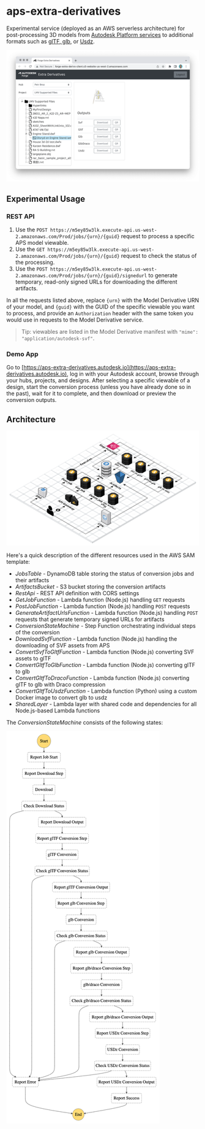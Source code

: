 # aps-extra-derivatives

Experimental service (deployed as an AWS serverless architecture) for post-processing 3D models
from [Autodesk Platform services](https://pas.autodesk.com) to additional formats such as [glTF, glb](https://www.khronos.org/gltf),
or [Usdz](https://graphics.pixar.com/usd/release/wp_usdz.html).

![Screenshot](./screenshot.png)

## Experimental Usage

### REST API

1. Use the `POST https://m5ey85w3lk.execute-api.us-west-2.amazonaws.com/Prod/jobs/{urn}/{guid}` request to process a specific APS model viewable.
2. Use the `GET https://m5ey85w3lk.execute-api.us-west-2.amazonaws.com/Prod/jobs/{urn}/{guid}` request to check the status of the processing.
3. Use the `POST https://m5ey85w3lk.execute-api.us-west-2.amazonaws.com/Prod/jobs/{urn}/{guid}/signedurl` to generate temporary, read-only
signed URLs for downloading the different artifacts.

In all the requests listed above, replace `{urn}` with the Model Derivative URN of your model, and
`{guid}` with the GUID of the specific viewable you want to process, and provide an `Authorization`
header with the same token you would use in requests to the Model Derivative service.

> Tip: viewables are listed in the Model Derivative manifest with `"mime": "application/autodesk-svf"`.

### Demo App

Go to [https://aps-extra-derivatives.autodesk.io](https://aps-extra-derivatives.autodesk.io),
log in with your Autodesk account, browse through your hubs, projects, and designs. After selecting a specific viewable of a design,
start the conversion process (unless you have already done so in the past), wait for it to complete, and then download or preview
the conversion outputs.

## Architecture

![Architecture diagram](./docs/architecture.png)

Here's a quick description of the different resources used in the AWS SAM template:

- _JobsTable_ - DynamoDB table storing the status of conversion jobs and their artifacts
- _ArtifactsBucket_ - S3 bucket storing the conversion artifacts
- _RestApi_ - REST API definition with CORS settings
- _GetJobFunction_ - Lambda function (Node.js) handling `GET` requests
- _PostJobFunction_ - Lambda function (Node.js) handling `POST` requests
- _GenerateArtifactUrlsFunction_ - Lambda function (Node.js) handling `POST` requests that generate temporary signed URLs for artifacts
- _ConversionStateMachine_ - Step Function orchestrating individual steps of the conversion
- _DownloadSvfFunction_ - Lambda function (Node.js) handling the downloading of SVF assets from APS
- _ConvertSvfToGltfFunction_ - Lambda function (Node.js) converting SVF assets to glTF
- _ConvertGltfToGlbFunction_ - Lambda function (Node.js) converting glTF to glb
- _ConvertGltfToDracoFunction_ - Lambda function (Node.js) converting glTF to glb with Draco compression
- _ConvertGltfToUsdzFunction_ - Lambda function (Python) using a custom Docker image to convert glb to usdz
- _SharedLayer_ - Lambda layer with shared code and dependencies for all Node.js-based Lambda functions

The _ConversionStateMachine_ consists of the following states:

![Conversion state machine](./docs/conversion-state-machine.png)
